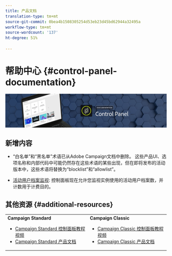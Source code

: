 ```yaml
---
title: 产品文档
translation-type: tm+mt
source-git-commit: 0bea4b1508305254d53eb23d45bd62944a32495a
workflow-type: tm+mt
source-wordcount: '137'
ht-degree: 51%

---
```



# 帮助中心 {#control-panel-documentation}

![](assets/do-not-localize/banner.png)

## 新增内容

* “白名单”和“黑名单”术语已从Adobe Campaign文档中删除。 这些产品UI、选项名称和内部代码中可能仍然存在这些术语的某些出现，但在即将发布的活动版本中，这些术语将替换为“blocklist”和“allowlist”。

* [活动用户档案监视](performance-monitoring/using/active-profiles-monitoring.md): 控制面板现在允许您监视实例使用的活动用户档案数，并计数用于计费目的。

## 其他资源 {#additional-resources}

<table>
    <tr>
        <td><b>Campaign Standard</b><br/>
        <ul>
            <li><a href="https://docs.adobe.com/content/help/en/campaign-learn/campaign-standard-tutorials/administrating/control-panel/control-panel-overview.html">Campaign Standard 控制面板教程视频</a></li>
            <li><a href="https://docs.adobe.com/content/help/zh-Hans/campaign-standard/using/campaign-standard-home.html">Campaign Standard 产品文档</a></li>
        </ul>
        </td>
        <td><b>Campaign Classic</b><br/>
        <ul>
            <li><a href="https://docs.adobe.com/content/help/en/campaign-learn/campaign-classic-tutorials/administrating/control-panel-acc/control-panel-overview.html">Campaign Classic 控制面板教程视频</a></li>
            <li><a href="https://docs.adobe.com/content/help/zh-Hans/campaign-classic/using/campaign-classic-home.html">Campaign Classic 产品文档</a></li>
        </ul>
        </td>
    </tr>
</table>
